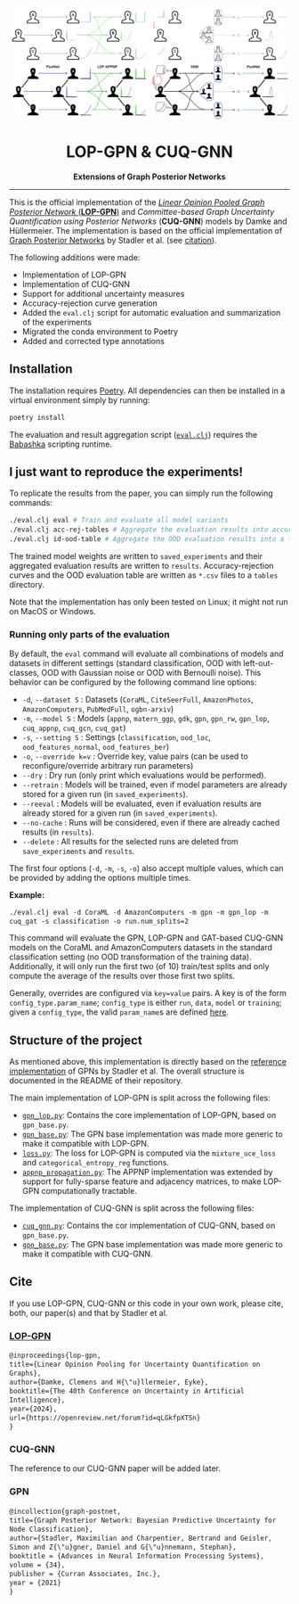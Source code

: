 <p align=center>
    <img src="gfx/gpn-extensions-dark.svg#gh-dark-mode-only" alt="GPN Extensions">
    <img src="gfx/gpn-extensions.svg#gh-light-mode-only" alt="GPN Extensions">
</p>
<h1 align=center style="clear:both;">LOP-GPN & CUQ-GNN</h1>
<p align=center><b>Extensions of Graph Posterior Networks</b></p>
<hr style="clear:both;">

This is the official implementation of the [*Linear Opinion Pooled Graph Posterior Network* (**LOP-GPN**)](https://openreview.net/forum?id=qLGkfpXTSn) and *Committee-based Graph Uncertainty Quantification using Posterior Networks* (**CUQ-GNN**) models by Damke and Hüllermeier.
The implementation is based on the official implementation of [Graph Posterior Networks](https://github.com/stadlmax/Graph-Posterior-Network) by Stadler et al. (see [citation](#Cite)).

The following additions were made:
- Implementation of LOP-GPN
- Implementation of CUQ-GNN
- Support for additional uncertainty measures
- Accuracy-rejection curve generation
- Added the `eval.clj` script for automatic evaluation and summarization of the experiments
- Migrated the conda environment to Poetry
- Added and corrected type annotations

## Installation

The installation requires [Poetry](https://python-poetry.org/).
All dependencies can then be installed in a virtual environment simply by running:
```sh
poetry install
```

The evaluation and result aggregation script ([`eval.clj`](./eval.clj)) requires the [Babashka](https://babashka.org/) scripting runtime.

## I just want to reproduce the experiments!

To replicate the results from the paper, you can simply run the following commands:
```sh
./eval.clj eval # Train and evaluate all model variants
./eval.clj acc-rej-tables # Aggregate the evaluation results into accuracy-rejection curves (CSV)
./eval.clj id-ood-table # Aggregate the OOD evaluation results into a table (CSV)
```
The trained model weights are written to `saved_experiments` and their aggregated evaluation results are written to `results`.
Accuracy-rejection curves and the OOD evaluation table are written as `*.csv` files to a `tables` directory.

Note that the implementation has only been tested on Linux; it might not run on MacOS or Windows.

### Running only parts of the evaluation

By default, the `eval` command will evaluate all combinations of models and datasets in different settings (standard classification, OOD with left-out-classes, OOD with Gaussian noise or OOD with Bernoulli noise).
This behavior can be configured by the following command line options:

- `-d`, `--dataset S`  : Datasets (`CoraML`, `CiteSeerFull`, `AmazonPhotos`, `AmazonComputers`, `PubMedFull`, `ogbn-arxiv`)
- `-m`, `--model S`    : Models (`appnp`, `matern_ggp`, `gdk`, `gpn`, `gpn_rw`, `gpn_lop`, `cuq_appnp`, `cuq_gcn`, `cuq_gat`)
- `-s`, `--setting S`  : Settings (`classification`, `ood_loc`, `ood_features_normal`, `ood_features_ber`)
- `-o`, `--override k=v` : Override key, value pairs (can be used to reconfigure/override arbitrary run parameters)
- `--dry`         : Dry run (only print which evaluations would be performed).
- `--retrain`     : Models will be trained, even if model parameters are already stored for a given run (in `saved_experiments`).
- `--reeval`      : Models will be evaluated, even if evaluation results are already stored for a given run (in `saved_experiments`).
- `--no-cache`    : Runs will be considered, even if there are already cached results (in `results`).
- `--delete`      : All results for the selected runs are deleted from `save_experiments` and `results`.

The first four options (`-d`, `-m`, `-s`, `-o`) also accept multiple values, which can be provided by adding the options multiple times.

**Example:**
```shell
./eval.clj eval -d CoraML -d AmazonComputers -m gpn -m gpn_lop -m cuq_gat -s classification -o run.num_splits=2
```
This command will evaluate the GPN, LOP-GPN and GAT-based CUQ-GNN models on the CoraML and AmazonComputers datasets in the standard classification setting (no OOD transformation of the training data).
Additionally, it will only run the first two (of 10) train/test splits and only compute the average of the results over those first two splits.

Generally, overrides are configured via `key=value` pairs.
A key is of the form `config_type.param_name`; `config_type` is either `run`, `data`, `model` or `training`; given a `config_type`, the valid `param_name`s are defined [here](./gpn/utils/config.py).

## Structure of the project

As mentioned above, this implementation is directly based on the [reference implementation](https://github.com/stadlmax/Graph-Posterior-Network) of GPNs by Stadler et al.
The overall structure is documented in the README of their repository.

The main implementation of LOP-GPN is split across the following files:
- [`gpn_lop.py`](./gpn/models/gpn_lop.py): Contains the core implementation of LOP-GPN, based on `gpn_base.py`.
- [`gpn_base.py`](./gpn/models/gpn_base.py): The GPN base implementation was made more generic to make it compatible with LOP-GPN.
- [`loss.py`](./gpn/nn/loss.py#L58): The loss for LOP-GPN is computed via the `mixture_uce_loss` and `categorical_entropy_reg` functions.
- [`appnp_propagation.py`](./gpn/layers/appnp_propagation.py): The APPNP implementation was extended by support for fully-sparse feature and adjacency matrices, to make LOP-GPN computationally tractable.

The implementation of CUQ-GNN is split across the following files:
- [`cuq_gnn.py`](./gpn/models/cuq_gnn.py): Contains the cor implementation of CUQ-GNN, based on `gpn_base.py`.
- [`gpn_base.py`](./gpn/models/gpn_base.py): The GPN base implementation was made more generic to make it compatible with CUQ-GNN.

## Cite

If you use LOP-GPN, CUQ-GNN or this code in your own work, please cite, both, our paper(s) and that by Stadler et al.

### [LOP-GPN](https://openreview.net/forum?id=qLGkfpXTSn)
```
@inproceedings{lop-gpn,
title={Linear Opinion Pooling for Uncertainty Quantification on Graphs},
author={Damke, Clemens and H{\"u}llermeier, Eyke},
booktitle={The 40th Conference on Uncertainty in Artificial Intelligence},
year={2024},
url={https://openreview.net/forum?id=qLGkfpXTSn}
}
```

### CUQ-GNN
The reference to our CUQ-GNN paper will be added later.


### GPN
```
@incollection{graph-postnet,
title={Graph Posterior Network: Bayesian Predictive Uncertainty for Node Classification},
author={Stadler, Maximilian and Charpentier, Bertrand and Geisler, Simon and Z{\"u}gner, Daniel and G{\"u}nnemann, Stephan},
booktitle = {Advances in Neural Information Processing Systems},
volume = {34},
publisher = {Curran Associates, Inc.},
year = {2021}
}
```
